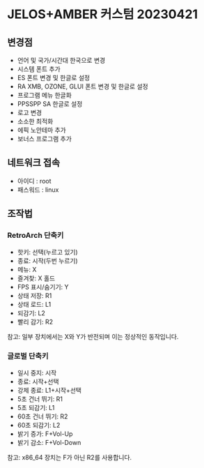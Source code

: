 # JELOS+AMBER 커스텀 20230421

## 변경점
- 언어 및 국가/시간대 한국으로 변경
- 시스템 폰트 추가
- ES 폰트 변경 및 한글로 설정
- RA XMB, OZONE, GLUI 폰트 변경 및 한글로 설정
- 프로그램 메뉴 한글화
- PPSSPP SA 한글로 설정
- 로고 변경
- 소소한 최적화
- 에픽 노안테마 추가
- 보너스 프로그램 추가

## 네트워크 접속
- 아이디 : root
- 패스워드 : linux

## 조작법
### RetroArch 단축키
- 핫키: 선택(누르고 있기)
- 종료: 시작(두번 누르기)
- 메뉴: X
- 즐겨찾: X 홀드
- FPS 표시/숨기기: Y
- 상태 저장: R1
- 상태 로드: L1
- 되감기: L2
- 빨리 감기: R2

참고: 일부 장치에서는 X와 Y가 반전되며 이는 정상적인 동작입니다.

### 글로벌 단축키
- 일시 중지: 시작
- 종료: 시작+선택
- 강제 종료: L1+시작+선택
- 5초 건너 뛰기: R1
- 5초 되감기: L1
- 60초 건너 뛰기: R2
- 60초 되감기: L2
- 밝기 증가: F+Vol-Up
- 밝기 감소: F+Vol-Down

참고: x86_64 장치는 F가 아닌 R2를 사용합니다.

